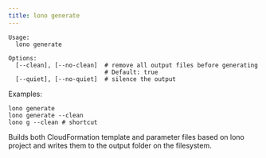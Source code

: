 ```yaml
---
title: lono generate
---
```


```
Usage:
  lono generate

Options:
  [--clean], [--no-clean]  # remove all output files before generating
                           # Default: true
  [--quiet], [--no-quiet]  # silence the output

```

Examples:

    lono generate
    lono generate --clean
    lono g --clean # shortcut

Builds both CloudFormation template and parameter files based on lono project and writes them to the output folder on the filesystem.
